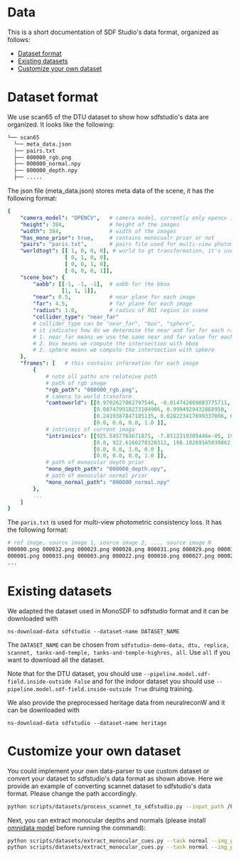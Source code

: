 # Data

This is a short documentation of SDF Studio's data format, organized as follows:

- [Dataset format](#Dataset-format)
- [Existing datasets](#Existing-dataset)
- [Customize your own dataset](#Custom-dataset)

# Dataset format
We use scan65 of the DTU dataset to show how sdfstudio's data are organized. It looks like the following:
```bash
└── scan65
  └── meta_data.json
  ├── pairs.txt
  ├── 000000_rgb.png
  ├── 000000_normal.npy
  ├── 000000_depth.npy
  ├── .....
```
The json file (meta_data.json) stores meta data of the scene, it has the following format:
```yaml
{
    "camera_model": "OPENCV",   # camera model, currently only opencv is supported
    "height": 384,              # height of the images
    "width": 384,               # width of the images
    "has_mono_prior": true,     # contains monocualr prior or not
    "pairs": "paris.txt",       # pairs file used for multi-view photometric consistency loss
    "worldtogt": [[ 1, 0, 0, 0], # world to gt transformation, it's usefule for evauation
                  [ 0, 1, 0, 0],
                  [ 0, 0, 1, 0],
                  [ 0, 0, 0, 1]],
    "scene_box": {
        "aabb": [[-1, -1, -1],  # aabb for the bbox
                 [1, 1, 1]],
        "near": 0.5,            # near plane for each image
        "far": 4.5,             # far plane for each image
        "radius": 1.0,          # radius of ROI region in scene
        "collider_type": "near_far"   
        # collider_type can be "near_far", "box", "sphere", 
        # it indicates how do we determine the near and far for each ray 
        # 1. near_far means we use the same near and far value for each ray
        # 2. box means we compute the intersection with bbox 
        # 3. sphere means we compute the intersection with sphere
    },
    "frames": [   # this contains information for each image
        {
            # note all paths are relateive path
            # path of rgb image
            "rgb_path": "000000_rgb.png",   
            # camera to world transform
            "camtoworld": [[0.9702627062797546, -0.014742869883775711, -0.2416049987077713, 0.6601868867874146],
                           [0.007479910273104906, 0.9994929432868958, -0.03095100075006485, 0.07803472131490707],
                           [0.2419387847185135, 0.028223417699337006, 0.9698809385299683, -2.6397712230682373],
                           [0.0, 0.0, 0.0, 1.0 ]],
            # intrinsic of current imaga
            "intrinsics": [[925.5457763671875, -7.8512319305446e-05, 199.4256591796875, 0.0],
                           [0.0, 922.6160278320312, 198.10269165039062, 0.0 ],
                           [0.0, 0.0, 1.0, 0.0 ],
                           [0.0, 0.0, 0.0, 1.0 ]],
            # path of monocular depth prior
            "mono_depth_path": "000000_depth.npy",
            # path of monocular normal prior
            "mono_normal_path": "000000_normal.npy"
        },
        ...
    ]    
}
```

The `paris.txt` is used for multi-view photometric consistency loss. It has the following format:
```bash
# ref image, source image 1, source image 2, ..., source image N
000000.png 000032.png 000023.png 000028.png 000031.png 000029.png 000030.png 000024.png 000002.png 000015.png 000025.png ...
000001.png 000033.png 000003.png 000022.png 000016.png 000027.png 000023.png 000007.png 000011.png 000026.png 000024.png ...
...
```
# Existing datasets

We adapted the dataset used in MonoSDF to sdfstudio format and it can be downloaded with
```
ns-download-data sdfstudio --dataset-name DATASET_NAME
```
The `DATASET_NAME` can be chosen from `sdfstudio-demo-data, dtu, replica, scannet, tanks-and-temple, tanks-and-temple-highres, all`. Use `all` if you want to download all the dataset.

Note that for the DTU dataset, you should use `--pipeline.model.sdf-field.inside-outside False` and for the indoor dataset you should use `--pipeline.model.sdf-field.inside-outside True` druing training.

We also provide the preprocessed heritage data from neuralreconW and it can be downloaded with
```
ns-download-data sdfstudio --dataset-name heritage
```

# Customize your own dataset

You could implement your own data-parser to use custom dataset or convert your dataset to sdfstudio's data format as shown above. Here we provide an example of converting scannet dataset to sdfstudio's data format. Please change the path accordingly.
```bash
python scripts/datasets/process_scannet_to_sdfstudio.py --input_path /home/yuzh/Projects/datasets/scannet/scene0050_00 --output_path data/custom/scannet_scene0050_00
```

Next, you can extract monocular depths and normals (please install [omnidata model](https://github.com/EPFL-VILAB/omnidata) before running the command):
```bash
python scripts/datasets/extract_monocular_cues.py --task normal --img_path data/custom/scannet_scene0050_00/ --output_path data/custom/scannet_scene0050_00 --omnidata_path YOUR_OMNIDATA_PATH --pretrained_models PRETRAINED_MODELS
python scripts/datasets/extract_monocular_cues.py --task normal --img_path data/custom/scannet_scene0050_00/ --output_path data/custom/scannet_scene0050_00 --omnidata_path YOUR_OMNIDATA_PATH --pretrained_models PRETRAINED_MODELS
```
